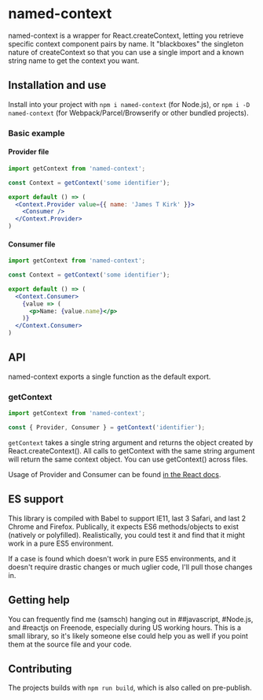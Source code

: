 # named-context
named-context is a wrapper for React.createContext, letting you retrieve specific context component pairs by name. It "blackboxes" the singleton nature of createContext so that you can use a single import and a known string name to get the context you want.

## Installation and use
Install into your project with `npm i named-context` (for Node.js), or `npm i -D named-context` (for Webpack/Parcel/Browserify or other bundled projects).

### Basic example

#### Provider file
```jsx
import getContext from 'named-context';

const Context = getContext('some identifier');

export default () => (
  <Context.Provider value={{ name: 'James T Kirk' }}>
    <Consumer />
  </Context.Provider>
)
```

#### Consumer file
```jsx
import getContext from 'named-context';

const Context = getContext('some identifier');

export default () => (
  <Context.Consumer>
    {value => (
      <p>Name: {value.name}</p>
    )}
  </Context.Consumer>
)
```

## API

named-context exports a single function as the default export.

### getContext
```jsx
import getContext from 'named-context';

const { Provider, Consumer } = getContext('identifier');
```

`getContext` takes a single string argument and returns the object created by React.createContext(). All calls to getContext with the same string argument will return the same context object. You can use getContext() across files.

Usage of Provider and Consumer can be found [in the React docs](https://reactjs.org/docs/context.html).

## ES support
This library is compiled with Babel to support IE11, last 3 Safari, and last 2 Chrome and Firefox. Publically, it expects ES6 methods/objects to exist (natively or polyfilled). Realistically, you could test it and find that it might work in a pure ES5 environment.

If a case is found which doesn't work in pure ES5 environments, and it doesn't require drastic changes or much uglier code, I'll pull those changes in.

## Getting help
You can frequently find me (samsch) hanging out in ##javascript, #Node.js, and #reactjs on Freenode, especially during US working hours. This is a small library, so it's likely someone else could help you as well if you point them at the source file and your code.

## Contributing
The projects builds with `npm run build`, which is also called on pre-publish.
